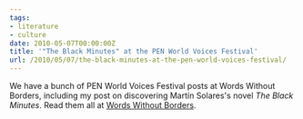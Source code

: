 ```yaml
---
tags:
- literature
- culture
date: 2010-05-07T00:00:00Z
title: '"The Black Minutes" at the PEN World Voices Festival'
url: /2010/05/07/the-black-minutes-at-the-pen-world-voices-festival/
---
```


We have a bunch of PEN World Voices Festival posts at Words Without Borders, including my post on discovering Martín Solares's novel <em>The Black Minutes</em>. Read them all at <a href="http://wordswithoutborders.org/dispatches/archives/category/pen-world-voices-festival/">Words Without Borders</a>.
